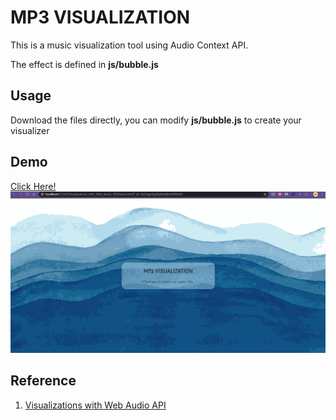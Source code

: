 # MP3 VISUALIZATION

This is a music visualization tool using Audio Context API.

The effect is defined in **js/bubble.js**

## Usage

Download the files directly, you can modify **js/bubble.js** to create your visualizer

## Demo

[Click Here!](https://gnahcihsuil.github.io/Visualizations_with_Web_Audio_API/)
![sunnyday](img/sunnyday.gif)

## Reference

1. [Visualizations with Web Audio API](https://gnahcihsuil.github.io/Visualizations_with_Web_Audio_API/)


